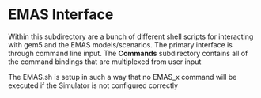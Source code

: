 # EMAS Interface 
Within this subdirectory are a bunch of different shell scripts for interacting with gem5 and the EMAS models/scenarios. The primary interface is through command line input. The **Commands** subdirectory contains all of the command bindings that are multiplexed from user input

The EMAS.sh is setup in such a way that no EMAS_x command will be executed if the Simulator is not configured correctly 